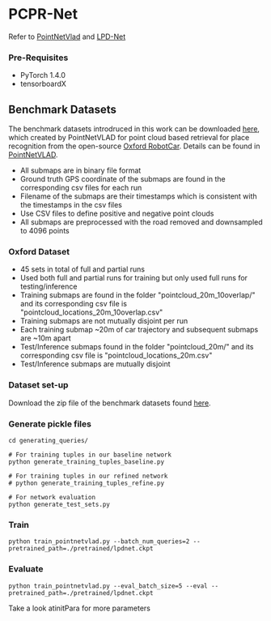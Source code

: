 # PCPR-Net
Refer to [PointNetVlad](https://github.com/mikacuy/pointnetvlad) and [LPD-Net](https://github.com/Suoivy/LPD-net)

### Pre-Requisites
* PyTorch 1.4.0
* tensorboardX

## Benchmark Datasets
The benchmark datasets introdruced in this work can be downloaded [here](https://drive.google.com/open?id=1H9Ep76l8KkUpwILY-13owsEMbVCYTmyx), which created by PointNetVLAD for point cloud based retrieval for place recognition from the open-source [Oxford RobotCar](https://robotcar-dataset.robots.ox.ac.uk/). Details can be found in [PointNetVLAD](https://arxiv.org/abs/1804.03492).
* All submaps are in binary file format
* Ground truth GPS coordinate of the submaps are found in the corresponding csv files for each run
* Filename of the submaps are their timestamps which is consistent with the timestamps in the csv files
* Use CSV files to define positive and negative point clouds
* All submaps are preprocessed with the road removed and downsampled to 4096 points

### Oxford Dataset
* 45 sets in total of full and partial runs
* Used both full and partial runs for training but only used full runs for testing/inference
* Training submaps are found in the folder "pointcloud_20m_10overlap/" and its corresponding csv file is "pointcloud_locations_20m_10overlap.csv"
* Training submaps are not mutually disjoint per run
* Each training submap ~20m of car trajectory and subsequent submaps are ~10m apart
* Test/Inference submaps found in the folder "pointcloud_20m/" and its corresponding csv file is "pointcloud_locations_20m.csv"
* Test/Inference submaps are mutually disjoint

### Dataset set-up
Download the zip file of the benchmark datasets found [here](https://drive.google.com/open?id=1H9Ep76l8KkUpwILY-13owsEMbVCYTmyx).


### Generate pickle files
```
cd generating_queries/

# For training tuples in our baseline network
python generate_training_tuples_baseline.py

# For training tuples in our refined network
# python generate_training_tuples_refine.py

# For network evaluation
python generate_test_sets.py
```

### Train
```
python train_pointnetvlad.py --batch_num_queries=2 --pretrained_path=./pretrained/lpdnet.ckpt
```

### Evaluate
```
python train_pointnetvlad.py --eval_batch_size=5 --eval --pretrained_path=./pretrained/lpdnet.ckpt
```

Take a look atinitPara for more parameters
